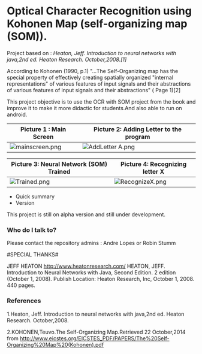 # **Optical Character Recognition using Kohonen Map (self-organizing map (SOM)).** #
Project based on :
*Heaton, Jeff. Introduction to neural networks with java,2nd ed. Heaton Research. October,2008.[1]*

According to Kohonen (1990, p.1) "...The Self-Organizing map has the special property of effectively creating spatially organized "internal representations" of various features of input signals and their abstractions of various features of input signals and their abstractions" ( Page 1)[2]


This project objective is to use the OCR with SOM project from the book and improve it to make it more didactic  for students.And also able to run on android.


Picture 1 : Main Screen | Picture 2: Adding Letter to the program
----------------------------- | ------------------------------------------------
![mainscreen.png](https://bitbucket.org/repo/kn7Knb/images/2415062879-mainscreen.png) | ![AddLetter A.png](https://bitbucket.org/repo/kn7Knb/images/3307402607-AddLetter%20A.png)

Picture 3: Neural Network (SOM) Trained | Picture 4: Recognizing letter X
---------------------------------------------------- | ---------------------------------------
![Trained.png](https://bitbucket.org/repo/kn7Knb/images/2680595927-Trained.png) | ![RecognizeX.png](https://bitbucket.org/repo/kn7Knb/images/3564849924-RecognizeX.png)

* Quick summary
* Version

This project is still on alpha version and still under development.

### Who do I talk to? ###

Please contact the repository admins : Andre Lopes or Robin Stumm


#SPECIAL THANKS#

JEFF HEATON
http://www.heatonresearch.com/
HEATON, JEFF. Introduction to Neural Networks with Java, Second Edition. 2 edition (October 1, 2008). Publish Location: Heaton Research, Inc, October 1, 2008. 440 pages.

### References ###

1.Heaton, Jeff. Introduction to neural networks with java,2nd ed. Heaton Research. October,2008.

2.KOHONEN,Teuvo.The Self-Organizing Map.Retrieved 22 October,2014 from <http://www.eicstes.org/EICSTES_PDF/PAPERS/The%20Self-Organizing%20Map%20(Kohonen).pdf>